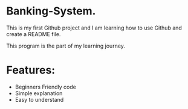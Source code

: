 # Banking-System.
This is my first Github project and I am learning how to use Github and create a README file. 

This program is the part of my learning journey.

# Features:
- Beginners Friendly code
- Simple explanation 
- Easy to understand 